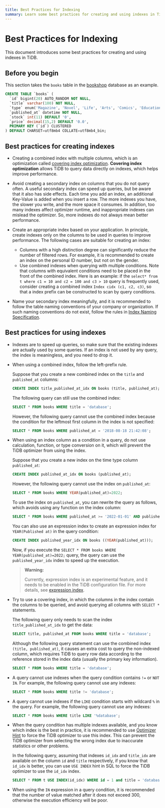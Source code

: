 ```yaml
---
title: Best Practices for Indexing
summary: Learn some best practices for creating and using indexes in TiDB.
---
```


<!-- markdownlint-disable MD029 -->

# Best Practices for Indexing

This document introduces some best practices for creating and using indexes in TiDB.

## Before you begin

This section takes the `books` table in the [bookshop](/develop/dev-guide-bookshop-schema-design.md) database as an example.

```sql
CREATE TABLE `books` (
  `id` bigint(20) AUTO_RANDOM NOT NULL,
  `title` varchar(100) NOT NULL,
  `type` enum('Magazine', 'Novel', 'Life', 'Arts', 'Comics', 'Education & Reference', 'Humanities & Social Sciences', 'Science & Technology', 'Kids', 'Sports') NOT NULL,
  `published_at` datetime NOT NULL,
  `stock` int(11) DEFAULT '0',
  `price` decimal(15,2) DEFAULT '0.0',
  PRIMARY KEY (`id`) CLUSTERED
) DEFAULT CHARSET=utf8mb4 COLLATE=utf8mb4_bin;
```

## Best practices for creating indexes

- Creating a combined index with multiple columns, which is an optimization called [covering index optimization](/explain-indexes.md#indexreader). **Covering index optimization** allows TiDB to query data directly on indexes, which helps improve performance.
- Avoid creating a secondary index on columns that you do not query often. A useful secondary index can speed up queries, but be aware that it also has side effects. Each time you add an index, an additional Key-Value is added when you insert a row. The more indexes you have, the slower you write, and the more space it consumes. In addition, too many indexes affect optimizer runtime, and inappropriate indexes can mislead the optimizer. So, more indexes do not always mean better performance.
- Create an appropriate index based on your application. In principle, create indexes only on the columns to be used in queries to improve performance. The following cases are suitable for creating an index:

    - Columns with a high distinction degree can significantly reduce the number of filtered rows. For example, it is recommended to create an index on the personal ID number, but not on the gender.
    - Use combined indexes when querying with multiple conditions. Note that columns with equivalent conditions need to be placed in the front of the combined index. Here is an example: if the `select* from t where c1 = 10 and c2 = 100 and c3 > 10` query is frequently used, consider creating a combined index `Index cidx (c1, c2, c3)`, so that a index prefix can be constructed to scan by query conditions.

- Name your secondary index meaningfully, and it is recommended to follow the table naming conventions of your company or organization. If such naming conventions do not exist, follow the rules in [Index Naming Specification](/develop/dev-guide-object-naming-guidelines.md).

## Best practices for using indexes

- Indexes are to speed up queries, so make sure that the existing indexes are actually used by some queries. If an index is not used by any query, the index is meaningless, and you need to drop it.
- When using a combined index, follow the left-prefix rule.

    Suppose that you create a new combined index on the `title` and `published_at` columns:

    
    ```sql
    CREATE INDEX title_published_at_idx ON books (title, published_at);
    ```

    The following query can still use the combined index:

    
    ```sql
    SELECT * FROM books WHERE title = 'database';
    ```

    However, the following query cannot use the combined index because the condition for the leftmost first column in the index is not specified:

    
    ```sql
    SELECT * FROM books WHERE published_at = '2018-08-18 21:42:08';
    ```

- When using an index column as a condition in a query, do not use calculation, function, or type conversion on it, which will prevent the TiDB optimizer from using the index.

    Suppose that you create a new index on the time type column `published_at`:

    
    ```sql
    CREATE INDEX published_at_idx ON books (published_at);
    ```

    However, the following query cannot use the index on `published_at`:

    
    ```sql
    SELECT * FROM books WHERE YEAR(published_at)=2022;
    ```

    To use the index on `published_at`, you can rewrite the query as follows, which avoids using any function on the index column:

    
    ```sql
    SELECT * FROM books WHERE published_at >= '2022-01-01' AND published_at < '2023-01-01';
    ```

    You can also use an expression index to create an expression index for `YEAR(Published at)` in the query condition:

    
    ```sql
    CREATE INDEX published_year_idx ON books ((YEAR(published_at)));
    ```

    Now, if you execute the `SELECT * FROM books WHERE YEAR(published_at)=2022;` query, the query can use the `published_year_idx` index to speed up the execution.

    > **Warning:**
    >
    > Currently, expression index is an experimental feature, and it needs to be enabled in the TiDB configuration file. For more details, see [expression index](/sql-statements/sql-statement-create-index.md#expression-index).

- Try to use a covering index, in which the columns in the index contain the columns to be queried, and avoid querying all columns with `SELECT *` statements.

    The following query only needs to scan the index `title_published_at_idx` to get the data:

    
    ```sql
    SELECT title, published_at FROM books WHERE title = 'database';
    ```

    Although the following query statement can use the combined index `(title, published_at)`, it causes an extra cost to query the non-indexed column, which requires TiDB to query row data according to the reference stored in the index data (usually the primary key information).

    
    ```sql
    SELECT * FROM books WHERE title = 'database';
    ```

- A query cannot use indexes when the query condition contains `!=` or `NOT IN`. For example, the following query cannot use any indexes:

    
    ```sql
    SELECT * FROM books WHERE title != 'database';
    ```

- A query cannot use indexes if the `LIKE` condition starts with wildcard `%` in the query. For example, the following query cannot use any indexes:

    
    ```sql
    SELECT * FROM books WHERE title LIKE '%database';
    ```

- When the query condition has multiple indexes available, and you know which index is the best in practice, it is recommended to use [Optimizer Hint](/optimizer-hints.md) to force the TiDB optimizer to use this index. This can prevent the TiDB optimizer from selecting the wrong index due to inaccurate statistics or other problems.

    In the following query, assuming that indexes `id_idx` and `title_idx` are available on the column `id` and `title` respectively, if you know that `id_idx` is better, you can use `USE INDEX` hint in SQL to force the TiDB optimizer to use the `id_idx` index.

    
    ```sql
    SELECT * FROM t USE INDEX(id_idx) WHERE id = 1 and title = 'database';
    ```

- When using the `IN` expression in a query condition, it is recommended that the number of value matched after it does not exceed 300, otherwise the execution efficiency will be poor.
